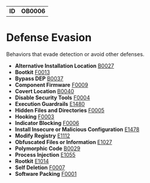 |||
|---|---|
|**ID**|**OB0006**|


# Defense Evasion #
Behaviors that evade detection or avoid other defenses.

* **Alternative Installation Location** [B0027](https://github.com/MBCProject/mbc-markdown/blob/master/defense-evasion/alter-install-location.md)
* **Bootkit** [F0013](https://github.com/MBCProject/mbc-markdown/blob/master/defense-evasion/boot-sector-mod.md)
* **Bypass DEP** [B0037](https://github.com/MBCProject/mbc-markdown/blob/master/defense-evasion/bypass-dep.md)
* **Component Firmware** [F0009](https://github.com/MBCProject/mbc-markdown/blob/master/persistence/component-firmware.md)
* **Covert Location** [B0040](https://github.com/MBCProject/mbc-markdown/blob/master/defense-evasion/covert-location.md)
* **Disable Security Tools** [F0004](https://github.com/MBCProject/mbc-markdown/blob/master/defense-evasion/disable-security-tools.md)
* **Execution Guardrails** [E1480](https://github.com/MBCProject/mbc-markdown/blob/master/anti-behavioral-analysis/execution-guardrails.md)
* **Hidden Files and Directories** [F0005](https://github.com/MBCProject/mbc-markdown/blob/master/defense-evasion/hidden-files.md)
* **Hooking** [F0003](https://github.com/MBCProject/mbc-markdown/blob/master/credential-access/hooking.md)
* **Indicator Blocking** [F0006](https://github.com/MBCProject/mbc-markdown/blob/master/defense-evasion/indicator-blocking.md)
* **Install Insecure or Malicious Configuration** [E1478](https://github.com/MBCProject/mbc-markdown/blob/master/defense-evasion/config-mod.md)
* **Modify Registry** [E1112](https://github.com/MBCProject/mbc-markdown/blob/master/defense-evasion/modify-reg.md)
* **Obfuscated Files or Information** [E1027](https://github.com/MBCProject/mbc-markdown/blob/master/defense-evasion/obfuscate-files.md)
* **Polymorphic Code** [B0029](https://github.com/MBCProject/mbc-markdown/blob/master/defense-evasion/polymorphic-code.md)
* **Process Injection** [E1055](https://github.com/MBCProject/mbc-markdown/blob/master/defense-evasion/process-inject.md)
* **Rootkit** [E1014](https://github.com/MBCProject/mbc-markdown/blob/master/defense-evasion/rootkit-behavior.md)
* **Self Deletion** [F0007](https://github.com/MBCProject/mbc-markdown/blob/master/defense-evasion/self-deletion.md)
* **Software Packing** [F0001](https://github.com/MBCProject/mbc-markdown/blob/master/anti-static-analysis/software-packing.md)
